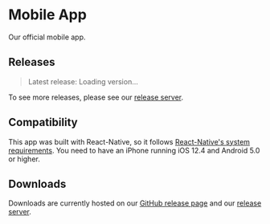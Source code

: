 # Mobile App

Our official mobile app.

## Releases

> Latest release: <span id="release">Loading version...</span>

To see more releases, please see our <a href="https://release.unusann.us/_/app/tuaa-mobile/releases" target="_blank">release server</a>.

## Compatibility

This app was built with React-Native, so it follows <a href="https://github.com/facebook/react-native#-requirements" target="_blank">React-Native's system requirements</a>. You need to have an iPhone running iOS 12.4 and Android 5.0 or higher.

## Downloads

Downloads are currently hosted on our <a href="https://github.com/UnusAnnusArchived/TUAA-Mobile-App/releases" target="_blank">GitHub release page</a> and our <a href="https://release.unusann.us/_/app/tuaa-mobile/releases" target="_blank">release server</a>.

<script>
  const releaseDiv = document.getElementById("release");
  
  (async() => {
    try {
      const { latestRelease } = await fetch("https://release.unusann.us/api/v1/app/tuaa-mobile?fields=latestRelease").then((res) => res.json())
      releaseDiv.innerText = latestVersion
    } catch {
      releaseDiv.innerText = "Failed to fetch latest release!"
    }
  })()
</script>
